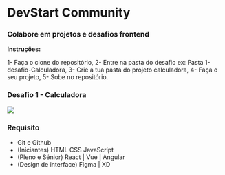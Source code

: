 
### 

<div class='center'>
    <div>
        <h1>DevStart Community</h1>
        <h3>Colabore em projetos e desafios frontend</h3>
        <strong>Instruções:</strong>
        <p>
            1- Faça o clone do repositório,
            2- Entre na pasta do desafio ex: Pasta 1-desafio-Calculadora,
            3- Crie a tua pasta do projeto calculadora, 
            4- Faça o seu projeto, 
            5- Sobe no repositório.
        </p>
    </div>
    <div class='desafio'>
        <h3>Desafio 1 - Calculadora</h3>
        <div>
            <img src='https://cdn.hashnode.com/res/hashnode/image/upload/v1631766409611/zDDhlwDmB.jpeg?auto=compress,format&format=webp'/>
        </div>
         <h3>Requisito</h3>
         <ul>
            <li>Git e Github</li>
            <li><span>(Iniciantes)</span> HTML CSS JavaScript</li>
            <li><span>(Pleno e Sénior)</span> React | Vue | Angular </li>
            <li> <span>(Design de interface)</span> Figma | XD </li>
         </ul>
    </div>
